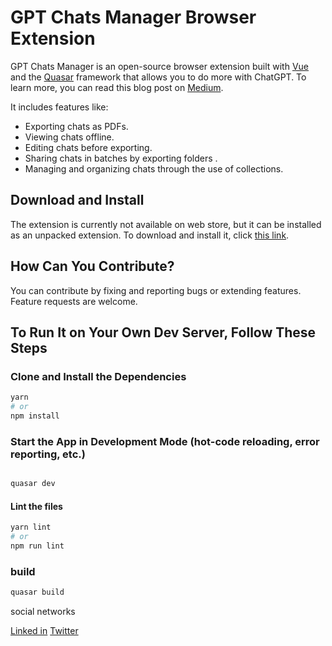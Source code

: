 # GPT Chats Manager Browser Extension

GPT Chats Manager is an open-source browser extension built with [Vue](https://vuejs.org/guide/introduction.html#what-is-vue) and the [Quasar](https://quasar.dev/docs) framework that allows you to do more with ChatGPT. To learn more, you can read this blog post on [Medium](https://medium.com/@pheromkuka49/chatgpt-extension-for-managing-chats-and-exporting-as-pdf-3c77216e181e).

It includes features like:

- Exporting chats as PDFs.
- Viewing chats offline.
- Editing chats before exporting.
- Sharing chats in batches by exporting folders .
- Managing and organizing chats through the use of collections.

## Download and Install

The extension is currently not  available on web store, but it can be installed as an unpacked extension. To download and install it, click [this link](https://github.com/Phero49/gpt-chats-manager/releases/download/v0.0.2-beta/Packaged.gpt-chats-manager.zip).

## How Can You Contribute?

You can contribute by fixing and reporting bugs or extending features. Feature requests are welcome.

## To Run It on Your Own Dev Server, Follow These Steps

### Clone and Install the Dependencies

```bash
yarn
# or
npm install
```

### Start the App in Development Mode (hot-code reloading, error reporting, etc.)

```bash

quasar dev

```

#### Lint the files

```bash
yarn lint
# or
npm run lint
```

### build

```bash
quasar build

```

social networks

[Linked in](www.linkedin.com/in/pemphero-mkuka-447022230)
[Twitter](https://twitter.com/PempheroMk13763)
